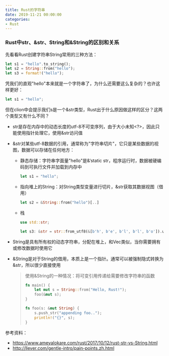 ```yaml
---
title: Rust的字符串
date: 2019-11-21 00:00:00
categories:
- Rust
---
```


### Rust中str、&str、String和&String的区别和关系

<!-- more  -->

先看看Rust创建字符串String常用的三种方法：

```rust
let s1 = "hello".to_string();
let s2 = String::from("hello");
let s3 = format!("hello");
```

凭我们的直观"hello"本来就是一个字符串了，为什么还需要这么复杂的？也许这样更好：

```rust
let s1 = "hello";
```

但在clion中会提示我们s是一个&str类型，Rust出于什么原因做这样的区分？这两个类型又有什么不同？

* str是存在内存中的动态长度的utf-8不可变序列，由于大小未知<?>，因此只能使用指针处理它，使用&str访问值

* &str对某些utf-8数据的引用，通常称为"字符串切片"，它只是某些数据的视图，数据可以存储在任何地方：

  * 静态存储：字符串字面量"hello"是&‘static str，程序运行时，数据被硬编码到可执行文件并加载到内存中

    ```rust
    let s1 = "hello";
    ```

  * 指向堆上的String：对String类型变量进行切片，&str获取其数据视图（借用）

    ```rust
    let s2 = &String::from("hello")[..]
    ```

  * 栈

    ```rust
    use std::str;

    let s3: &str = str::from_utf8(&[b'h', b'e', b'l', b'l', b'o']).unwrap();
    ```

* String是具有所有权的动态字符串，分配在堆上，和Vec类似，当你需要拥有或修改数据时使用它

* &String是对于String的借用，本质上是一个指针。通常可以被强制隐式转换为&str，所以很少直接使用

  > 使用&String的一种情况：将可变引用传递给需要修改字符串的函数
  >
  > ```rust
  > fn main() {
  >     let mut s = String::from("Hello, Rust!");
  >     foo(&mut s);
  > }
  >
  > fn foo(s: &mut String) {
  >     s.push_str("appending foo..");
  >     println!("{}", s);
  > }
  > ```

参考资料：

* <https://www.ameyalokare.com/rust/2017/10/12/rust-str-vs-String.html>
* <http://llever.com/gentle-intro/pain-points.zh.html>
